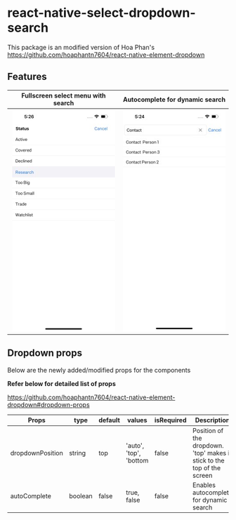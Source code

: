 # react-native-select-dropdown-search

This package is an modified version of Hoa Phan's https://github.com/hoaphantn7604/react-native-element-dropdown

## Features

Fullscreen select menu with search             |  Autocomplete for dynamic search
:-------------------------:|:-------------------------:
![](https://github.com/Gopinath-JMAN/files/blob/main/MicrosoftTeams-image.jpg)  |  ![](https://github.com/Gopinath-JMAN/files/blob/main/MicrosoftTeams-image1.jpg)


## Dropdown props
Below are the newly added/modified props for the components

**Refer below for detailed list of props** 

https://github.com/hoaphantn7604/react-native-element-dropdown#dropdown-props

| Props       | type      | default | values | isRequired | Description |
| ----------- | ----------- | --------- | -------- | ----------- | -----------|
| dropdownPosition | string | top | 'auto', 'top', 'bottom | false | Position of the dropdown. 'top' makes it stick to the top of the screen
| autoComplete   | boolean | false | true, false | false | Enables autocomplete for dynamic search
